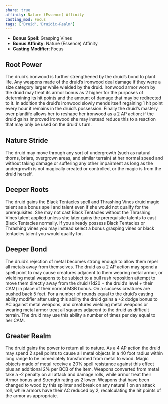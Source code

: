 ```yaml
---
share: true
affinity: Nature (Essence) Affinity
casting_mod: Focus
tags: ['Druid','Druidic-Realm']
---
```

- **Bonus Spell**: Grasping Vines
- **Bonus Affinity**: Nature (Essence) Affinity
- **Casting Modifier**: Focus
## Root Power
The druid’s ironwood is further strengthened by the druid’s bond to plant life. Any weapons made of the druid’s ironwood deal damage if they were a size category larger while wielded by the druid. Ironwood armor worn by the druid may treat its armor bonus as 2 higher for the purposes of determining its hit points and the amount of damage that may be redirected to it. In addition the druid’s ironwood slowly mends itself regaining 1 hit point every hour it remains in the druid’s possession. Finally the druid’s mastery over plantlife allows her to reshape her ironwood as a 2 AP action; if the druid gains improved ironwood she may instead reduce this to a reaction that may only be used on the druid's turn.
## Nature Stride
The druid may move through any sort of undergrowth (such as natural thorns, briars, overgrown areas, and similar terrain) at her normal speed and without taking damage or suffering any other impairment as long as the undergrowth is not magically created or controlled, or the magic is from the druid herself.
## Deeper Roots
The druid gains the Black Tentacles spell and Thrashing Vines druid magic talent as a bonus spell and talent even if she would not qualify for the prerequisites. She may not cast Black Tentacles without the Thrashing Vines talent applied unless she later gains the prerequisite talents to cast Black Tentacles normally. If you already possess Black Tentacles or Thrashing vines you may instead select a bonus grasping vines or black tentacles talent you would qualify for.
## Deeper Bond
The druid’s rejection of metal becomes strong enough to allow them repel all metals away from themselves. The druid as a 2 AP action may spend a spell point to may cause creatures adjacent to them wearing metal armor, or wielding metal weapons to be subject to a bull rush reposition attempt to move them directly away from the druid (1d20 + the druid’s level + their CAM) in place of their normal MSB bonus. On a success creatures are pushed back 5 feet. For a number of rounds equal to the druid’s casting ability modifier after using this ability the druid gains a +2 dodge bonus to AC against metal weapons, and creatures wielding metal weapons or wearing metal armor treat all squares adjacent to the druid as difficult terrain. The druid may use this ability a number of times per day equal to her CAM.
## Greater Realm
The druid gains the power to return all to nature. As a 4 AP action the druid may spend 2 spell points to cause all metal objects in a 40 foot radius within long range to be immediately transformed from metal to wood. Magic objects made of metal receive a 20% spell resistance against this effect plus an additional 2% per BCB of the item. Weapons converted from metal take a -2 penalty on all attack and damage rolls, while armor treat their Armor bonus and Strength rating as 2 lower. Weapons that have been changed to wood by this splinter and break on any natural 1 on an attack roll, while armors have their AC reduced by 2, recalculating the hit points of the armor as appropriate.